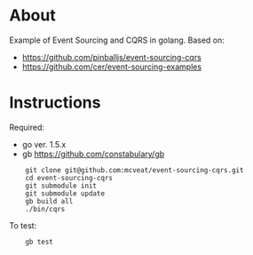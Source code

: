 About
=====

Example of Event Sourcing and CQRS in golang. Based on:

* https://github.com/pinballjs/event-sourcing-cqrs
* https://github.com/cer/event-sourcing-examples

Instructions
============

Required:

* go ver. 1.5.x
* gb https://github.com/constabulary/gb

```
    git clone git@github.com:mcveat/event-sourcing-cqrs.git
    cd event-sourcing-cqrs
    git submodule init
    git submodule update
    gb build all
    ./bin/cqrs
```

To test:

```
    gb test
```
